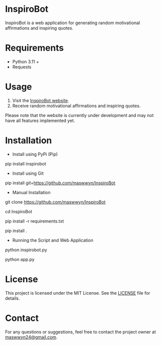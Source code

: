 # InspiroBot

InspiroBot is a web application for generating random motivational affirmations and inspiring quotes.

# Requirements

* Python 3.11 +
* Requests

# Usage

1. Visit the [InspiroBot website](http://127.0.0.1:5000).
2. Receive random motivational affirmations and inspiring quotes.

Please note that the website is currently under development and may not have all features implemented yet.

# Installation

* Install using PyPi (Pip)

pip install inspirobot

* Install using Git

pip install git+https://github.com/maswwyn/InspiroBot

* Manual Installation

git clone https://github.com/maswwyn/InspiroBot

cd InspiroBot 

pip install -r requirements.txt

pip install .

* Running the Script and Web Application 

python inspirobot.py

python app.py

# License

This project is licensed under the MIT License. See the [LICENSE](LICENSE) file for details.

# Contact

For any questions or suggestions, feel free to contact the project owner at maswwyn24@gmail.com.
